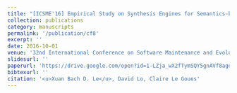 ```yaml
---
title: "[ICSME'16] Empirical Study on Synthesis Engines for Semantics-based Program Repair"
collection: publications
category: manuscripts
permalink: '/publication/cf8'
excerpt: ''
date: 2016-10-01
venue: '32nd International Conference on Software Maintenance and Evolution, ERA Track'
slidesurl: ''
paperurl: 'https://drive.google.com/open?id=1-LZja_wX2fTymSQY5gnAVf8agd2JJEcyJ'
bibtexurl: ''
citation: '<u>Xuan Bach D. Le</u>, David Lo, Claire Le Goues'
---
```

